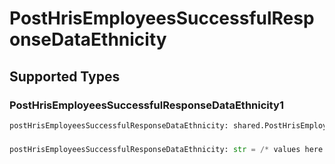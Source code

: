 # PostHrisEmployeesSuccessfulResponseDataEthnicity


## Supported Types

### PostHrisEmployeesSuccessfulResponseDataEthnicity1

```python
postHrisEmployeesSuccessfulResponseDataEthnicity: shared.PostHrisEmployeesSuccessfulResponseDataEthnicity1 = /* values here */
```

### 

```python
postHrisEmployeesSuccessfulResponseDataEthnicity: str = /* values here */
```

